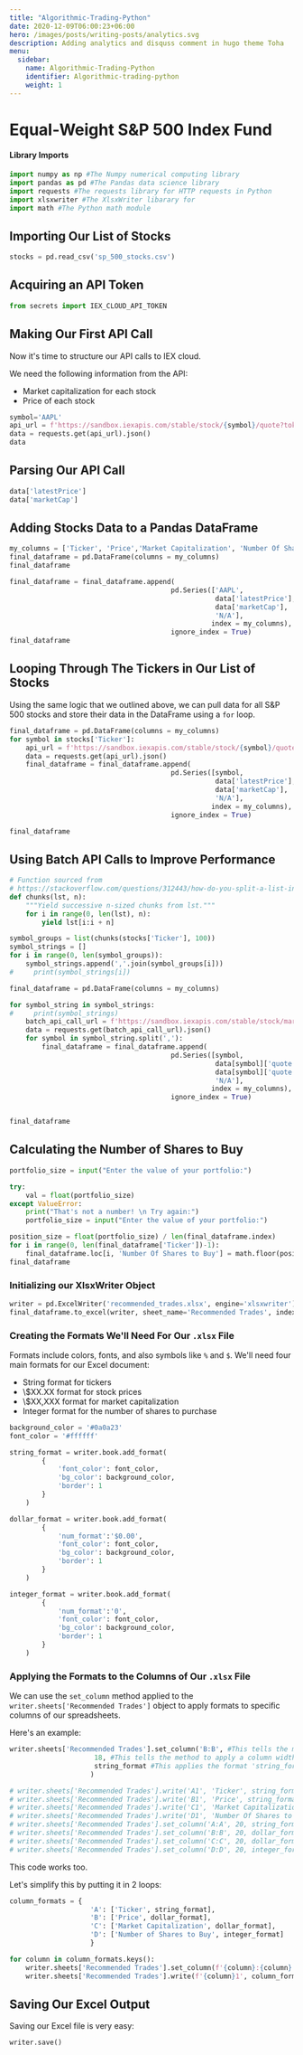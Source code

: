 ```yaml
---
title: "Algorithmic-Trading-Python"
date: 2020-12-09T06:00:23+06:00
hero: /images/posts/writing-posts/analytics.svg
description: Adding analytics and disquss comment in hugo theme Toha
menu:
  sidebar:
    name: Algorithmic-Trading-Python
    identifier: Algorithmic-trading-python
    weight: 1
---
```

# Equal-Weight S&P 500 Index Fund

#### Library Imports


```python
import numpy as np #The Numpy numerical computing library
import pandas as pd #The Pandas data science library
import requests #The requests library for HTTP requests in Python
import xlsxwriter #The XlsxWriter libarary for
import math #The Python math module
```

## Importing Our List of Stocks
```python
stocks = pd.read_csv('sp_500_stocks.csv')
```

## Acquiring an API Token



```python
from secrets import IEX_CLOUD_API_TOKEN
```

## Making Our First API Call

Now it's time to structure our API calls to IEX cloud.

We need the following information from the API:

* Market capitalization for each stock
* Price of each stock




```python
symbol='AAPL'
api_url = f'https://sandbox.iexapis.com/stable/stock/{symbol}/quote?token={IEX_CLOUD_API_TOKEN}'
data = requests.get(api_url).json()
data
```

## Parsing Our API Call



```python
data['latestPrice']
data['marketCap']
```

## Adding Stocks Data to a Pandas DataFrame



```python
my_columns = ['Ticker', 'Price','Market Capitalization', 'Number Of Shares to Buy']
final_dataframe = pd.DataFrame(columns = my_columns)
final_dataframe
```


```python
final_dataframe = final_dataframe.append(
                                        pd.Series(['AAPL',
                                                   data['latestPrice'],
                                                   data['marketCap'],
                                                   'N/A'],
                                                  index = my_columns),
                                        ignore_index = True)
final_dataframe
```

## Looping Through The Tickers in Our List of Stocks

Using the same logic that we outlined above, we can pull data for all S&P 500 stocks and store their data in the DataFrame using a `for` loop.


```python
final_dataframe = pd.DataFrame(columns = my_columns)
for symbol in stocks['Ticker']:
    api_url = f'https://sandbox.iexapis.com/stable/stock/{symbol}/quote?token={IEX_CLOUD_API_TOKEN}'
    data = requests.get(api_url).json()
    final_dataframe = final_dataframe.append(
                                        pd.Series([symbol,
                                                   data['latestPrice'],
                                                   data['marketCap'],
                                                   'N/A'],
                                                  index = my_columns),
                                        ignore_index = True)

```


```python
final_dataframe
```

## Using Batch API Calls to Improve Performance



```python
# Function sourced from
# https://stackoverflow.com/questions/312443/how-do-you-split-a-list-into-evenly-sized-chunks
def chunks(lst, n):
    """Yield successive n-sized chunks from lst."""
    for i in range(0, len(lst), n):
        yield lst[i:i + n]
```


```python
symbol_groups = list(chunks(stocks['Ticker'], 100))
symbol_strings = []
for i in range(0, len(symbol_groups)):
    symbol_strings.append(','.join(symbol_groups[i]))
#     print(symbol_strings[i])

final_dataframe = pd.DataFrame(columns = my_columns)

for symbol_string in symbol_strings:
#     print(symbol_strings)
    batch_api_call_url = f'https://sandbox.iexapis.com/stable/stock/market/batch/?types=quote&symbols={symbol_string}&token={IEX_CLOUD_API_TOKEN}'
    data = requests.get(batch_api_call_url).json()
    for symbol in symbol_string.split(','):
        final_dataframe = final_dataframe.append(
                                        pd.Series([symbol,
                                                   data[symbol]['quote']['latestPrice'],
                                                   data[symbol]['quote']['marketCap'],
                                                   'N/A'],
                                                  index = my_columns),
                                        ignore_index = True)


final_dataframe
```

## Calculating the Number of Shares to Buy



```python
portfolio_size = input("Enter the value of your portfolio:")

try:
    val = float(portfolio_size)
except ValueError:
    print("That's not a number! \n Try again:")
    portfolio_size = input("Enter the value of your portfolio:")
```


```python
position_size = float(portfolio_size) / len(final_dataframe.index)
for i in range(0, len(final_dataframe['Ticker'])-1):
    final_dataframe.loc[i, 'Number Of Shares to Buy'] = math.floor(position_size / final_dataframe['Price'][i])
final_dataframe
```

### Initializing our XlsxWriter Object


```python
writer = pd.ExcelWriter('recommended_trades.xlsx', engine='xlsxwriter')
final_dataframe.to_excel(writer, sheet_name='Recommended Trades', index = False)
```

### Creating the Formats We'll Need For Our `.xlsx` File

Formats include colors, fonts, and also symbols like `%` and `$`. We'll need four main formats for our Excel document:
* String format for tickers
* \\$XX.XX format for stock prices
* \\$XX,XXX format for market capitalization
* Integer format for the number of shares to purchase


```python
background_color = '#0a0a23'
font_color = '#ffffff'

string_format = writer.book.add_format(
        {
            'font_color': font_color,
            'bg_color': background_color,
            'border': 1
        }
    )

dollar_format = writer.book.add_format(
        {
            'num_format':'$0.00',
            'font_color': font_color,
            'bg_color': background_color,
            'border': 1
        }
    )

integer_format = writer.book.add_format(
        {
            'num_format':'0',
            'font_color': font_color,
            'bg_color': background_color,
            'border': 1
        }
    )
```

### Applying the Formats to the Columns of Our `.xlsx` File

We can use the `set_column` method applied to the `writer.sheets['Recommended Trades']` object to apply formats to specific columns of our spreadsheets.

Here's an example:

```python
writer.sheets['Recommended Trades'].set_column('B:B', #This tells the method to apply the format to column B
                     18, #This tells the method to apply a column width of 18 pixels
                     string_format #This applies the format 'string_format' to the column
                    )
```


```python
# writer.sheets['Recommended Trades'].write('A1', 'Ticker', string_format)
# writer.sheets['Recommended Trades'].write('B1', 'Price', string_format)
# writer.sheets['Recommended Trades'].write('C1', 'Market Capitalization', string_format)
# writer.sheets['Recommended Trades'].write('D1', 'Number Of Shares to Buy', string_format)
# writer.sheets['Recommended Trades'].set_column('A:A', 20, string_format)
# writer.sheets['Recommended Trades'].set_column('B:B', 20, dollar_format)
# writer.sheets['Recommended Trades'].set_column('C:C', 20, dollar_format)
# writer.sheets['Recommended Trades'].set_column('D:D', 20, integer_format)

```

This code works too.

Let's simplify this by putting it in 2 loops:


```python
column_formats = {
                    'A': ['Ticker', string_format],
                    'B': ['Price', dollar_format],
                    'C': ['Market Capitalization', dollar_format],
                    'D': ['Number of Shares to Buy', integer_format]
                    }

for column in column_formats.keys():
    writer.sheets['Recommended Trades'].set_column(f'{column}:{column}', 20, column_formats[column][1])
    writer.sheets['Recommended Trades'].write(f'{column}1', column_formats[column][0], string_format)
```

## Saving Our Excel Output

Saving our Excel file is very easy:


```python
writer.save()
```
